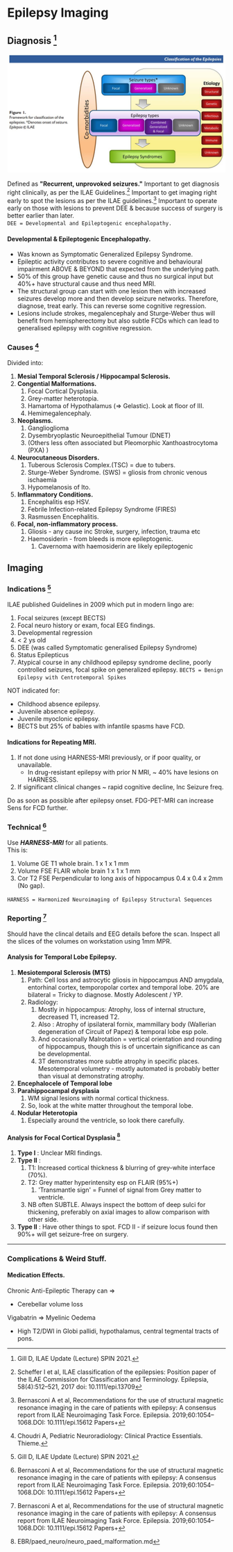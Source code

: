 # Epilepsy Imaging 


[^Gill_2021]:Gill D, ILAE Update (Lecture) SPIN 2021.
[^ILAE_2019]:Bernasconi A et al, Recommendations for the use of structural magnetic resonance imaging in the care of patients with epilepsy: A consensus report from ILAE Neuroimaging Task Force. Epilepsia. 2019;60:1054–1068.DOI: 10.1111/epi.15612 Papers+
[^ILAE_2017]:Scheffer I et al, ILAE classification of the epilepsies: Position paper of the ILAE Commission for Classification and Terminology. Epilepsia, 58(4):512–521, 2017 doi: 10.1111/epi.13709 
[^Choudri_2017]:Choudri A, Pediatric Neuroradiology: Clinical Practice Essentials. Thieme.
[^EBR_2021]:EBR/paed_neuro/neuro_paed_malformation.md

## Diagnosis [^Gill_2021]

![ILAE Diagnosis](Images/ILAE_Classification_Overview.jpg) 

Defined as **"Recurrent, unprovoked seizures."** 
Important to get diagnosis right clinically, as per the ILAE Guidelines.[^ILAE_2017]
Important to get imaging right early to spot the lesions as per the ILAE guidelines.[^ILAE_2019]
Important to operate early on those with lesions to prevent DEE & because success of surgery is better earlier than later.  
`DEE = Developmental and Epileptogenic encephalopathy.`

#### Developmental & Epileptogenic Encephalopathy.
 - Was known as Symptomatic Generalized Epilepsy Syndrome.
 - Epileptic activity contributes to severe cognitive and behavioural impairment ABOVE & BEYOND that expected from the underlying path.  
 - 50% of this group have genetic cause and thus no surgical input but 40%+ have structural cause and thus need MRI.
 - The structural group can start with one lesion then with increased seizures develop more and then develop seizure networks. Therefore, diagnose, treat early. This can reverse some cognitive regression. 
 - Lesions include strokes, megalencephaly and Sturge-Weber thus will benefit from hemispherectomy but also subtle FCDs which can lead to generalised epilepsy with cognitive regression.

### **Causes** [^Choudri_2017] 

Divided into:
1. **Mesial Temporal Sclerosis / Hippocampal Sclerosis.**
2. **Congential Malformations.**
   1. Focal Cortical Dysplasia.
   2. Grey-matter heterotopia. 
   3. Hamartoma of Hypothalamus (=> Gelastic). Look at floor of III.
   4. Hemimegalencephaly. 
3. **Neoplasms.**
   1. Ganglioglioma 
   2. Dysembryoplastic Neuroepithelial Tumour (DNET) 
   3. (Others less often associated but Pleomorphic Xanthoastrocytoma (PXA) )
4. **Neurocutaneous Disorders.**
   1. Tuberous Sclerosis Complex.(TSC) = due to tubers.
   2. Sturge-Weber Syndrome. (SWS) = gliosis from chronic venous ischaemia
   3. Hypomelanosis of Ito.
5. **Inflammatory Conditions.**
   1. Encephalitis esp HSV. 
   2. Febrile Infection-related Epilepsy Syndrome (FIRES) 
   3. Rasmussen Encephalitis. 
6. **Focal, non-inflammatory process.**
   1. Gliosis - any cause inc Stroke, surgery, infection, trauma etc
   2. Haemosiderin - from bleeds is more epileptogenic. 
      1. Cavernoma with haemosiderin are likely epileptogenic

## Imaging 

### Indications [^Gill_2021] 

ILAE published Guidelines in 2009 which put in modern lingo are:
1. Focal seizures (except BECTS)
2. Focal neuro history or exam, focal EEG findings.
3. Developmental regression
4. < 2 ys old
5. DEE (was called Symptomatic generalised Epilepsy Syndrome)
6. Status Epilepticus
7. Atypical course in any childhood epilepsy syndrome decline, poorly controlled seizures, focal spike on generalized epilepsy. 
`BECTS = Benign Epilepsy with Centrotemporal Spikes`  

NOT indicated for: 
- Childhood absence epilepsy.
- Juvenile absence epilepsy.
- Juvenile myoclonic epilepsy.
- BECTS
but 25% of babies with infantile spasms have FCD. 

#### Indications for Repeating MRI.  
1. If not done using HARNESS-MRI previously, or if poor quality, or unavailable.
   - In drug-resistant epilepsy with prior N MRI, ~ 40% have lesions on
      HARNESS.
2. If significant clinical changes ~ rapid cognitive decline, Inc Seizure freq.

Do as soon as possible after epilepsy onset.
FDG-PET-MRI can increase Sens for FCD further. 

### Technical [^ILAE_2019]

Use ***HARNESS-MRI*** for all patients.  
This is:
1. Volume GE T1 whole brain. 1 x 1 x 1 mm 
2. Volume FSE FLAIR whole brain 1 x 1 x 1 mm
3. Cor T2 FSE Perpendicular to long axis of hippocampus 0.4 x 0.4 x 2mm (No gap). 

`HARNESS = Harmonized Neuroimaging of Epilepsy Structural Sequences`

### Reporting  [^ILAE_2019]

Should have the clincal details and EEG details before the scan. 
Inspect all the slices of the volumes on workstation using 1mm MPR.

#### Analysis for Temporal Lobe Epilepsy.
1. **Mesiotemporal Sclerosis (MTS)**
   1. Path: Cell loss and astrocytic gliosis in hippocampus AND amygdala, entorhinal cortex, temporopolar cortex and temporal lobe. 20% are bilateral = Tricky to diagnose. Mostly Adolescent / YP.
   2. Radiology: 
      1. Mostly in hippocampus: Atrophy, loss of internal structure, decreased T1, increased T2.
      2. Also : Atrophy of ipsilateral fornix, mammillary body (Wallerian degeneration of Circuit of Papez) & temporal lobe esp pole.
      3. And occasionally Malrotation = vertical orientation and rounding of hippocampus, though this is of uncertain significance as can be developmental.  
      4. 3T demonstrates more subtle atrophy in specific places. Mesotemporal volumetry - mostly automated is probably better than visual at demonstrating atrophy.  
2. **Encephalocele of Temporal lobe**
3. **Parahippocampal dysplasia** 
   1. WM signal lesions with normal cortical thickness.
   2. So, look at the white matter throughout the temporal lobe.
4. **Nodular Heterotopia**
   1. Especially around the ventricle, so look there carefully. 

#### Analysis for Focal Cortical Dysplasia [^EBR_2021] 
1. **Type I** : Unclear MRI findings. 
2. **Type II** : 
   1. T1: Increased cortical thickness & blurring of grey-white interface (70%).
   2. T2: Grey matter hyperintensity esp on FLAIR (95%+) 
      1. 'Transmantle sign' = Funnel of signal from Grey matter to ventricle.
   3. NB often SUBTLE. Always inspect the bottom of deep sulci for thickening, preferably on axial images to allow comparison with other side.  
3. **Type II** : Have other things to spot. 
FCD II - if seizure locus found then 90%+ will get seizure-free on surgery.

--- 

### Complications & Weird Stuff. 

#### Medication Effects.

Chronic Anti-Epileptic Therapy can => 
 - Cerebellar volume loss  
 
Vigabatrin => Myelinic Oedema
 - High T2/DWI in Globi pallidi, hypothalamus, central tegmental tracts of pons.
